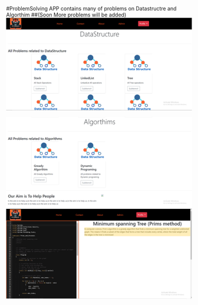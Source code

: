 #ProblemSolving  APP contains many of problems on Datastructre and Algorthim
##(Soon More problems will be added)
<img src="1.PNG">

<img src="2.PNG">

<img src="3.PNG">
